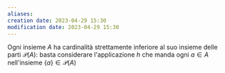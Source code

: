 ```yaml
---
aliases: 
creation date: 2023-04-29 15:30
modification date: 2023-04-29 15:30
---
```


Ogni insieme $A$ ha cardinalità strettamente inferiore al suo insieme delle parti $\mathcal{P}(A)$: basta considerare l'applicazione $h$ che manda ogni $a \in A$ nell'insieme $\{ a \} \in \mathcal{P}(A)$



